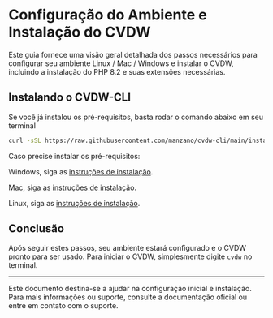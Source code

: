 # Configuração do Ambiente e Instalação do CVDW

Este guia fornece uma visão geral detalhada dos passos necessários para configurar seu ambiente Linux / Mac / Windows e instalar o CVDW, incluindo a instalação do PHP 8.2 e suas extensões necessárias.

## Instalando o CVDW-CLI

Se você já instalou os pré-requisitos, basta rodar o comando abaixo em seu terminal

```bash
curl -sSL https://raw.githubusercontent.com/manzano/cvdw-cli/main/install.sh | bash
```

Caso precise instalar os pré-requisitos:

Windows, siga as [instruções de instalação](Install_Windows.md).

Mac, siga as [instruções de instalação](Install_Macs.md).

Linux, siga as [instruções de instalação](Install_Linux.md).

## Conclusão

Após seguir estes passos, seu ambiente estará configurado e o CVDW pronto para ser usado. Para iniciar o CVDW, simplesmente digite `cvdw` no terminal.

---

Este documento destina-se a ajudar na configuração inicial e instalação. Para mais informações ou suporte, consulte a documentação oficial ou entre em contato com o suporte.
